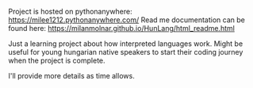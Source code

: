 Project is hosted on pythonanywhere: https://milee1212.pythonanywhere.com/
Read me documentation can be found here: https://milanmolnar.github.io/HunLang/html_readme.html

Just a learning project about how interpreted languages work. Might be useful for young hungarian native speakers to start their coding journey when the project is complete.

I'll provide more details as time allows.
